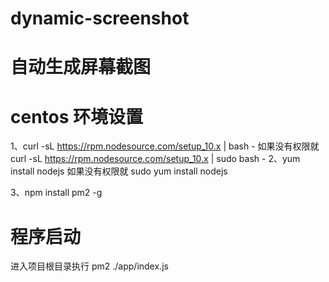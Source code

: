 # dynamic-screenshot
# 自动生成屏幕截图

# centos 环境设置
  1、curl -sL https://rpm.nodesource.com/setup_10.x | bash -
     如果没有权限就 curl -sL https://rpm.nodesource.com/setup_10.x | sudo bash -
  2、yum install nodejs
     如果没有权限就 sudo yum install nodejs

  3、npm install pm2 -g

# 程序启动
  进入项目根目录执行 pm2 ./app/index.js

